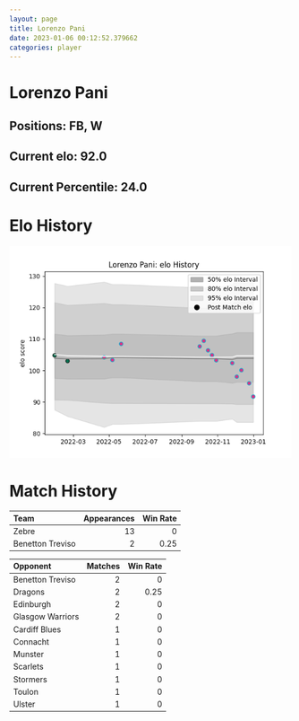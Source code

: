 ```yaml
---  
layout: page  
title: Lorenzo Pani  
date: 2023-01-06 00:12:52.379662  
categories: player  
---
```

# Lorenzo Pani

## Positions: FB, W

## Current elo: 92.0

## Current Percentile: 24.0

# Elo History


![elo history](history_LorenzoPani.png)
# Match History


| Team             |   Appearances |   Win Rate |
|:-----------------|--------------:|-----------:|
| Zebre            |            13 |       0    |
| Benetton Treviso |             2 |       0.25 |

| Opponent         |   Matches |   Win Rate |
|:-----------------|----------:|-----------:|
| Benetton Treviso |         2 |       0    |
| Dragons          |         2 |       0.25 |
| Edinburgh        |         2 |       0    |
| Glasgow Warriors |         2 |       0    |
| Cardiff Blues    |         1 |       0    |
| Connacht         |         1 |       0    |
| Munster          |         1 |       0    |
| Scarlets         |         1 |       0    |
| Stormers         |         1 |       0    |
| Toulon           |         1 |       0    |
| Ulster           |         1 |       0    |